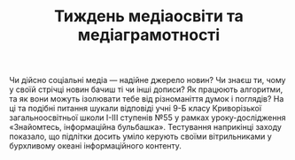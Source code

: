 ﻿---
title: Тиждень медіаосвіти та медіаграмотності
---

Чи дійсно соціальні медіа — надійне джерело новин? Чи знаєш ти, чому у своїй стрічці новин бачиш ті чи інші дописи? Як працюють алгоритми, та як вони можуть ізолювати тебе від різноманіття думок і поглядів? На ці та подібні питання шукали відповіді учні 9-Б класу Криворізької загальноосвітньої школи І-ІІІ ступенів №55 у рамках уроку-дослідження «Знайомтесь, інформаційна бульбашка». Тестування наприкінці заходу показало, що підлітки досить уміло керують своїми вітрильниками у бурхливому океані інформаційного контенту.

<slideshow />
